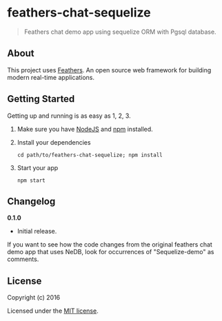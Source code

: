 # feathers-chat-sequelize

> Feathers chat demo app using sequelize ORM with Pgsql database.

## About

This project uses [Feathers](http://feathersjs.com). An open source web framework for building modern real-time applications.

## Getting Started

Getting up and running is as easy as 1, 2, 3.

1. Make sure you have [NodeJS](https://nodejs.org/) and [npm](https://www.npmjs.com/) installed.
2. Install your dependencies
    
    ```
    cd path/to/feathers-chat-sequelize; npm install
    ```

3. Start your app
    
    ```
    npm start
    ```

## Changelog

__0.1.0__

- Initial release. 

If you want to see how the code changes from the original feathers chat demo app that uses NeDB, look for occurrences of "Sequelize-demo" as comments. 

## License

Copyright (c) 2016

Licensed under the [MIT license](LICENSE).
